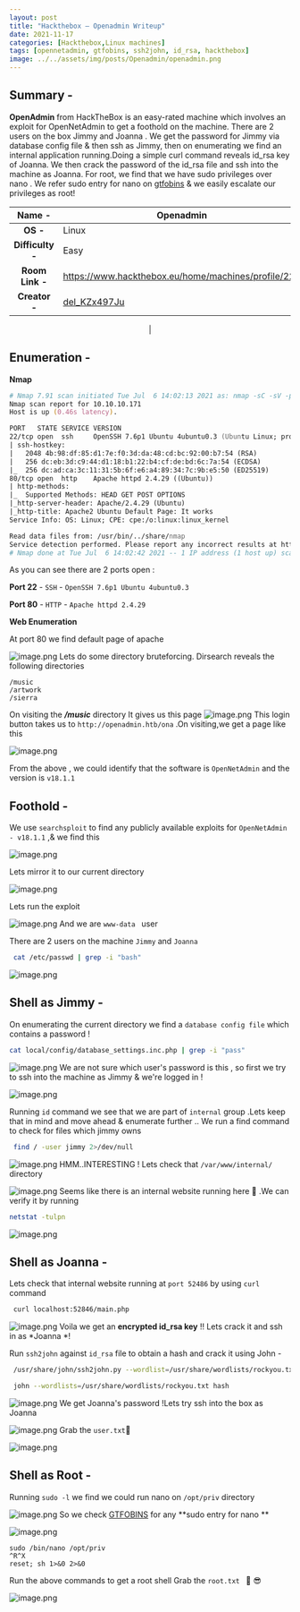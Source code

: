 ```yaml
---
layout: post
title: "Hackthebox — Openadmin Writeup"
date: 2021-11-17  
categories: [Hackthebox,Linux machines]
tags: [opennetadmin, gtfobins, ssh2john, id_rsa, hackthebox]
image: ../../assets/img/posts/Openadmin/openadmin.png
---
```


## Summary -

**OpenAdmin** from HackTheBox is an easy-rated machine which involves an exploit for OpenNetAdmin to get a foothold on the machine. There are 2 users on the box Jimmy and Joanna . We get the password for Jimmy via database config file & then ssh as Jimmy, then on enumerating we find an internal application running.Doing a simple curl command reveals id_rsa key of Joanna. We then crack the password of the id_rsa file and ssh into the machine as Joanna. For root, we find that we have sudo privileges over nano . We refer sudo entry for nano on  [gtfobins](https://gtfobins.github.io/gtfobins/nano/)  & we easily escalate our privileges as root!
<center>

| **Name  -** | Openadmin |
|:---:|---|
| **OS   -**    | Linux |
| **Difficulty -** | Easy |
| **Room Link   -** | https://www.hackthebox.eu/home/machines/profile/222 |
| **Creator   -** | [del_KZx497Ju](https://www.hackthebox.eu/home/users/profile/82600) 
 |

</center>

## Enumeration -

**Nmap**


```zsh
# Nmap 7.91 scan initiated Tue Jul  6 14:02:13 2021 as: nmap -sC -sV -p 22,80 -v -oN openadmin.nmap 10.10.10.171
Nmap scan report for 10.10.10.171
Host is up (0.46s latency).

PORT   STATE SERVICE VERSION
22/tcp open  ssh     OpenSSH 7.6p1 Ubuntu 4ubuntu0.3 (Ubuntu Linux; protocol 2.0)
| ssh-hostkey: 
|   2048 4b:98:df:85:d1:7e:f0:3d:da:48:cd:bc:92:00:b7:54 (RSA)
|   256 dc:eb:3d:c9:44:d1:18:b1:22:b4:cf:de:bd:6c:7a:54 (ECDSA)
|_  256 dc:ad:ca:3c:11:31:5b:6f:e6:a4:89:34:7c:9b:e5:50 (ED25519)
80/tcp open  http    Apache httpd 2.4.29 ((Ubuntu))
| http-methods: 
|_  Supported Methods: HEAD GET POST OPTIONS
|_http-server-header: Apache/2.4.29 (Ubuntu)
|_http-title: Apache2 Ubuntu Default Page: It works
Service Info: OS: Linux; CPE: cpe:/o:linux:linux_kernel

Read data files from: /usr/bin/../share/nmap
Service detection performed. Please report any incorrect results at https://nmap.org/submit/ .
# Nmap done at Tue Jul  6 14:02:42 2021 -- 1 IP address (1 host up) scanned in 28.86 seconds

``` 
As you can see there are 2 ports open :

**Port 22** - `SSH`   -  `OpenSSH 7.6p1 Ubuntu 4ubuntu0.3`

**Port 80** - `HTTP`  -  `Apache httpd 2.4.29`


**Web Enumeration**

At port 80 we find default page of apache 

![image.png](https://cdn.hashnode.com/res/hashnode/image/upload/v1625730338625/uCtP0pGDm.png)
Lets do some directory bruteforcing. Dirsearch reveals the following directories 

```
/music
/artwork
/sierra
``` 
On visiting the ***/music*** directory It gives us this page
![image.png](https://cdn.hashnode.com/res/hashnode/image/upload/v1625730702532/MBOEMMzap.png)
 This login button takes us to `http://openadmin.htb/ona` .On visiting,we get a page like this 

![image.png](https://cdn.hashnode.com/res/hashnode/image/upload/v1625730557375/VnYYMhh6F.png)

From the above , we could identify that the software is `OpenNetAdmin` and the version is `v18.1.1`
## Foothold  -

We use `searchsploit` to find any publicly available exploits for `OpenNetAdmin - v18.1.1` ,& we find this

![image.png](https://cdn.hashnode.com/res/hashnode/image/upload/v1625829682381/9bCc51NNt.png)

Lets mirror it to our current directory

![image.png](https://cdn.hashnode.com/res/hashnode/image/upload/v1625829835307/xekdj_qUR.png)

Lets run the exploit 

![image.png](https://cdn.hashnode.com/res/hashnode/image/upload/v1625830040051/GFqNaKtRd.png)
And we are `www-data `  user

There are 2 users on the machine `Jimmy` and `Joanna`

```bash
 cat /etc/passwd | grep -i "bash"
``` 


![image.png](https://cdn.hashnode.com/res/hashnode/image/upload/v1625830263020/lMQid09DX.png)

## Shell as Jimmy -
On enumerating the current directory we find a `database config file` which contains a password !


```bash
cat local/config/database_settings.inc.php | grep -i "pass"
``` 


![image.png](https://cdn.hashnode.com/res/hashnode/image/upload/v1625830572487/QNWheVAMf.png)
We are not sure which user's password is this , so first we try to ssh into the machine as Jimmy & we're logged in !

![image.png](https://cdn.hashnode.com/res/hashnode/image/upload/v1625830737331/wKrurZtl2.png)

Running `id`  command we see that we are part of `internal` group .Lets keep that in mind and move ahead & enumerate further ..
We run a find command to check for files which jimmy owns 


```bash
 find / -user jimmy 2>/dev/null
``` 


![image.png](https://cdn.hashnode.com/res/hashnode/image/upload/v1625831118840/e9JJqmT43.png)
HMM..INTERESTING ! Lets check that  `/var/www/internal/` directory

![image.png](https://cdn.hashnode.com/res/hashnode/image/upload/v1625831234552/MBVd6-DoMg.png)
Seems like there is an internal website running here 🧐 .We can verify it by running 
 
```bash
netstat -tulpn
``` 


![image.png](https://cdn.hashnode.com/res/hashnode/image/upload/v1625831363346/jweAQt1FR2.png)

## Shell as Joanna -

Lets check that internal website running at `port 52486` by using `curl` command


```bash
 curl localhost:52846/main.php
``` 


![image.png](https://cdn.hashnode.com/res/hashnode/image/upload/v1625832226010/qxh-pQYio.png)
Voila we get an **encrypted id_rsa key** !! Lets crack it and ssh in as *Joanna *!

Run `ssh2john` against `id_rsa` file to obtain a hash and crack it using John -


```bash
 /usr/share/john/ssh2john.py --wordlist=/usr/share/wordlists/rockyou.txt id_rsa >> hash

 john --wordlists=/usr/share/wordlists/rockyou.txt hash
``` 


![image.png](https://cdn.hashnode.com/res/hashnode/image/upload/v1625831758138/VX9FLY6z2.png)
We get Joanna's password !Lets try ssh into the box as Joanna 

![image.png](https://cdn.hashnode.com/res/hashnode/image/upload/v1625831939144/xnOPraY0g3.png)
 Grab the  `user.txt`🚩
  
![image.png](https://cdn.hashnode.com/res/hashnode/image/upload/v1625832725095/-oQxN0eMe.png)

## Shell as Root -
Running `sudo -l` we find we could run nano on `/opt/priv` directory

![image.png](https://cdn.hashnode.com/res/hashnode/image/upload/v1625832068247/PFgUlh4Mw.png)
So we check  [GTFOBINS](https://gtfobins.github.io/gtfobins/nano/)  for any **sudo entry for nano **

![image.png](https://cdn.hashnode.com/res/hashnode/image/upload/v1625832344408/Ds0lpTgVL.png)

```
sudo /bin/nano /opt/priv
^R^X
reset; sh 1>&0 2>&0
```

Run the above commands to get a root shell 
Grab the `root.txt ` 🚩  😎

![image.png](https://cdn.hashnode.com/res/hashnode/image/upload/v1625834602463/OH8oNETD7.png)






